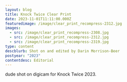 ```yaml
---
layout: blog
title: Knock Twice Clear Print
date: 2023-11-01T11:11:00.000Z
featuredimage: /image/clear_print_recompress-2312.jpg
images:
  - src: /image/clear_print_recompress-2308.jpg
  - src: /image/clear_print_recompress-2312.jpg
  - src: /image/clear_print_recompress-2319.jpg
type: content
descblurb: Shot on and edited by Darin Morrison-Beer
postyear: "2023"
contentdesc: Editorial
---
```

dude shot on digicam for Knock Twice 2023. 
